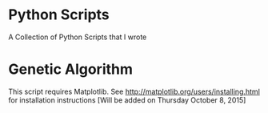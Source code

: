 # Python Scripts
A Collection of Python Scripts that I wrote

# Genetic Algorithm
This script requires Matplotlib. See http://matplotlib.org/users/installing.html for installation instructions
[Will be added on Thursday October 8, 2015]
